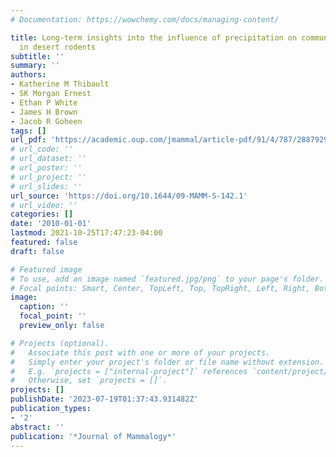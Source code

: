 ```yaml
---
# Documentation: https://wowchemy.com/docs/managing-content/

title: Long-term insights into the influence of precipitation on community dynamics
  in desert rodents
subtitle: ''
summary: ''
authors:
- Katherine M Thibault
- SK Morgan Ernest
- Ethan P White
- James H Brown
- Jacob R Goheen
tags: []
url_pdf: 'https://academic.oup.com/jmammal/article-pdf/91/4/787/2887929/91-4-787.pdf'
# url_code: ''
# url_dataset: ''
# url_poster: ''
# url_project: ''
# url_slides: ''
url_source: 'https://doi.org/10.1644/09-MAMM-S-142.1'
# url_video: ''
categories: []
date: '2010-01-01'
lastmod: 2021-10-25T17:47:23-04:00
featured: false
draft: false

# Featured image
# To use, add an image named `featured.jpg/png` to your page's folder.
# Focal points: Smart, Center, TopLeft, Top, TopRight, Left, Right, BottomLeft, Bottom, BottomRight.
image:
  caption: ''
  focal_point: ''
  preview_only: false

# Projects (optional).
#   Associate this post with one or more of your projects.
#   Simply enter your project's folder or file name without extension.
#   E.g. `projects = ["internal-project"]` references `content/project/deep-learning/index.md`.
#   Otherwise, set `projects = []`.
projects: []
publishDate: '2023-07-19T01:37:43.931482Z'
publication_types:
- '2'
abstract: ''
publication: '*Journal of Mammalogy*'
---
```

